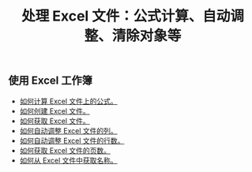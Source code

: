 ﻿---
title: 处理 Excel 文件：公式计算、自动调整、清除对象等
second_title: Aspose.Cells Cloud Documen
linktitle: Excel 常见操作
type: docs
url: /zh/workbook/
aliases: [/working-with-workbook/]
keywords: Working with workbook on an Excel file
description: Aspose.Cells Cloud REST API 支持在 Excel 文件上使用工作簿。SDK 支持多种开发语言，包括 Android、C#、Go、Java、NodeJS、Perl、PHP、Python、Ruby 和 Swift。
weight: 20
kwords: Excel, Office 云, REST API, 电子表格, PDF, CSV, Json, Markdown, 工作簿
---
## 使用 Excel 工作簿

- [如何计算 Excel 文件上的公式。](/cells/zh/workbook/calculate-all-formulas/)
- [如何创建 Excel 文件。](/cells/zh/workbook/create/)
- [如何获取 Excel 文件。](/cells/zh/workbook/get/)
- [如何自动调整 Excel 文件的列。](/cells/zh/autofit-columns-on-an-excel-file/)
- [如何自动调整 Excel 文件的行数。](/cells/zh/autofit-rows-on-an-excel-file/)
- [如何获取 Excel 文件的页数。](/cells/zh/wget-page-count-from-an-excel-file/)
- [如何从 Excel 文件中获取名称。](/cells/zh/get-names-from-an-excel-file/)
